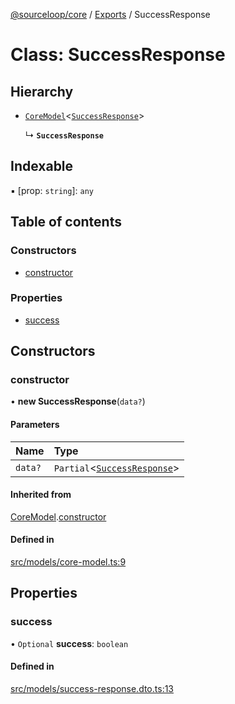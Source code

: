 [@sourceloop/core](../README.md) / [Exports](../modules.md) / SuccessResponse

# Class: SuccessResponse

## Hierarchy

- [`CoreModel`](CoreModel.md)<[`SuccessResponse`](SuccessResponse.md)\>

  ↳ **`SuccessResponse`**

## Indexable

▪ [prop: `string`]: `any`

## Table of contents

### Constructors

- [constructor](SuccessResponse.md#constructor)

### Properties

- [success](SuccessResponse.md#success)

## Constructors

### constructor

• **new SuccessResponse**(`data?`)

#### Parameters

| Name | Type |
| :------ | :------ |
| `data?` | `Partial`<[`SuccessResponse`](SuccessResponse.md)\> |

#### Inherited from

[CoreModel](CoreModel.md).[constructor](CoreModel.md#constructor)

#### Defined in

[src/models/core-model.ts:9](https://github.com/sourcefuse/loopback4-microservice-catalog/blob/d35fdb3f0/packages/core/src/models/core-model.ts#L9)

## Properties

### success

• `Optional` **success**: `boolean`

#### Defined in

[src/models/success-response.dto.ts:13](https://github.com/sourcefuse/loopback4-microservice-catalog/blob/d35fdb3f0/packages/core/src/models/success-response.dto.ts#L13)
